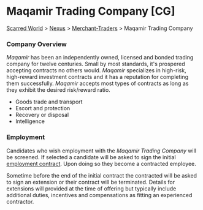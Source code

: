 # Maqamir Trading Company [CG]
[Scarred World](.\scarred-world.md) > [Nexus](.\city.md) > [Merchant-Traders](.\merchants.md) > Maqamir Trading Company

### Company Overview
*Maqamir* has been an independently owned, licensed and bonded trading company for twelve centuries. Small by most standards, it's prospered accepting contracts no others would. *Maqamir* specializes in high-risk, high-reward investment contracts and it has a reputation for completing them successfully. *Maqamir* accepts most types of contracts as long as they exhibit the desired risk/reward ratio.
* Goods trade and transport
* Escort and protection
* Recovery or disposal
* Intelligence

### Employment
Candidates who wish employment with the *Maqamir Trading Company* will be screened. If selected a candidate will be asked to sign the initial [employment contract](./contract.md). Upon doing so they become a contracted employee.

Sometime before the end of the initial contract the contracted will be asked to sign an extension or their contract will be terminated. Details for extensions will provided at the time of offering but typically include additional duties, incentives and compensations as fitting an experienced contractor.
